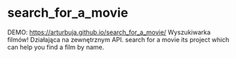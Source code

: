 # search_for_a_movie
DEMO: https://arturbuja.github.io/search_for_a_movie/
Wyszukiwarka filmów! Działająca na zewnętrznym API. 
search for a movie its project which can help you find a film by name. 
